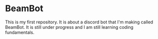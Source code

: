 # BeamBot
This is my first repository. It is about a discord bot that I'm making called BeamBot. It is still under progress and I am still learning coding fundamentals.
